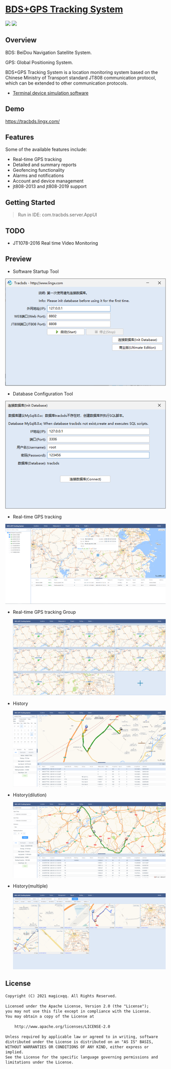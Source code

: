 # [BDS+GPS Tracking System](http://www.tracbds.com)


<p>
    <img src="https://img.shields.io/badge/License-Apache 2.0-green.svg"/>
    <img src="https://img.shields.io/badge/platform-linux%20|%20macos%20|%20windows-blue.svg" />
</p>

## Overview

BDS: BeiDou Navigation Satellite System.

GPS: Global Positioning System.

BDS+GPS Tracking System  is a location monitoring system based on the Chinese Ministry of Transport standard JT808 communication protocol, which can be extended to other communication protocols.

- [Terminal device simulation software](https://github.com/lingxcom/jt808-client)

## Demo

https://tracbds.lingx.com/


## Features

Some of the available features include:

- Real-time GPS tracking
- Detailed and summary reports
- Geofencing functionality
- Alarms and notifications
- Account and device management
- jt808-2013 and jt808-2019 support

## Getting Started
> Run in IDE: com.tracbds.server.AppUI
## TODO
 - JT1078-2016 Real time Video Monitoring

## Preview
- Software Startup Tool

![index](readme/20250516164941.png "index.png")

- Database Configuration Tool

![index](readme/20250516165024.png "index.png")

- Real-time GPS tracking

![index](readme/20250516165146.png "index.png")

- Real-time GPS tracking Group

  ![index](readme/20250516165319.png "index.png")

- History

  ![index](readme/20250516165526.png "index.png")

- History(dilution)

  ![index](readme/20250516165713.png "index.png")

- History(multiple)

  ![index](readme/20250516165854.png "index.png")

## License
```
Copyright (C) 2021 magicxqq. All Rights Reserved.

Licensed under the Apache License, Version 2.0 (the "License");
you may not use this file except in compliance with the License.
You may obtain a copy of the License at

    http://www.apache.org/licenses/LICENSE-2.0

Unless required by applicable law or agreed to in writing, software
distributed under the License is distributed on an "AS IS" BASIS,
WITHOUT WARRANTIES OR CONDITIONS OF ANY KIND, either express or implied.
See the License for the specific language governing permissions and
limitations under the License.
```
